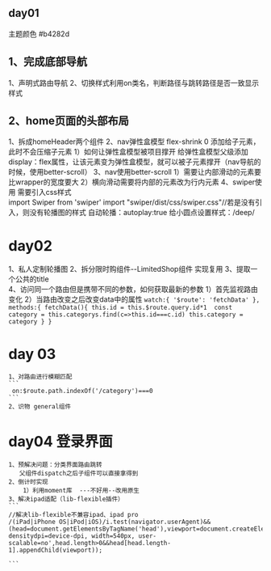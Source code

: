 ## day01
主题颜色 #b4282d
## 1、完成底部导航
 1、声明式路由导航
 2、切换样式利用on类名，判断路径与跳转路径是否一致显示样式
## 2、home页面的头部布局
 1、拆成homeHeader两个组件 
 2、nav弹性盒模型
   flex-shrink 0 添加给子元素，此时不会压缩子元素
   1）如何让弹性盒模型被项目撑开
    给弹性盒模型父级添加display：flex属性，让该元素变为弹性盒模型，就可以被子元素撑开（nav导航的时候，使用better-scroll）
 3、nav使用better-scroll
  1）需要让内部滑动的元素要比wrapper的宽度要大
  2）横向滑动需要将内部的元素改为行内元素
 4、swiper使用
  需要引入css样式    
  import Swiper from 'swiper'
  import "swiper/dist/css/swiper.css"//若是没有引入，则没有轮播图的样式
  自动轮播：autoplay:true
  给小圆点设置样式：/deep/
 # day02 
  1、私人定制轮播图
  2、拆分限时购组件--LimitedShop组件
    实现复用
  3、提取一个公共的title  
  4、访问同一个路由但是携带不同的参数，如何获取最新的参数
    1）首先监视路由变化
    2）当路由改变之后改变data中的属性
    ```
     watch:{
      '$route': 'fetchData'
    },
    methods:{
      fetchData(){
        this.id = this.$route.query.id*1 
        const category = this.categorys.find(c=>this.id===c.id)
        this.category = category
      }
    }
    ```
  # day 03
    1、对路由进行模糊匹配
    ```
     on:$route.path.indexOf('/category')===0
    ```
    2、识物 general组件

  # day04 登录界面
    1、预解决问题：分类界面路由跳转
       父组件dispatch之后子组件可以直接拿得到
    2、倒计时实现
        1）利用moment库  ---不好用--改用原生
    3、解决ipad适配（lib-flexible插件）     
    ```
    //解决lib-flexible不兼容ipad、ipad pro
    /(iPad|iPhone OS|iPod|iOS)/i.test(navigator.userAgent)&&(head=document.getElementsByTagName('head'),viewport=document.createElement('meta'),viewport.name='viewport',viewport.content='target-densitydpi=device-dpi, width=540px, user-scalable=no',head.length>0&&head[head.length-1].appendChild(viewport));
  
    ```